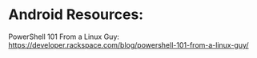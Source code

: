 Android Resources:
==================
PowerShell 101 From a Linux Guy: https://developer.rackspace.com/blog/powershell-101-from-a-linux-guy/





